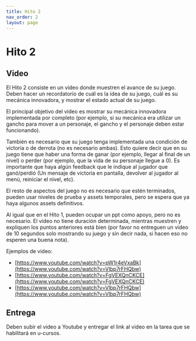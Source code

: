 ```yaml
---
title: Hito 2
nav_order: 2
layout: page
---
```


# Hito 2

## Video

El Hito 2 consiste en un video donde muestren el avance de su juego. Deben hacer un recordatorio de cuál es la idea de su juego, cuál es su mecánica innovadora, y mostrar el estado actual de su juego.

El principal objetivo del video es mostrar su mecánica innovadora implementada por completo (por ejemplo, si su mecánica era utilizar un gancho para mover a un personaje, el gancho y el personaje deben estar funcionando). 

También es necesario que su juego tenga implementada una condición de victoria o de derrota (no es necesario ambas). Esto quiere decir que en su juego tiene que haber una forma de ganar (por ejemplo, llegar al final de un nivel) o perder (por ejemplo, que la vida de su personaje llegue a 0). Es importante que haya algún feedback que le indique al jugador que ganó/perdió (Un mensaje de victoria en pantalla, devolver al jugador al menú, reiniciar el nivel, etc).

El resto de aspectos del juego no es necesario que estén terminados, pueden usar niveles de prueba y assets temporales, pero se espera que ya haya algunos assets definitivos.

Al igual que en el Hito 1, pueden ocupar un ppt como apoyo, pero no es necesario. El video no tiene duración determinada, mientras muestren y expliquen los puntos anteriores está bien (por favor no entreguen un video de 10 segundos solo mostrando su juego y sin decir nada, si hacen eso no esperen una buena nota).

Ejemplos de video: 
- [https://www.youtube.com/watch?v=pW1r4eVxaBk](https://www.youtube.com/watch?v=Vlbp7rFHQbw)
- [https://www.youtube.com/watch?v=FgVEXQnCKCE](https://www.youtube.com/watch?v=FgVEXQnCKCE)
- [https://www.youtube.com/watch?v=Vlbp7rFHQbw](https://www.youtube.com/watch?v=Vlbp7rFHQbw)

## Entrega

Deben subir el video a Youtube y entregar el link al video en la tarea que se habilitará en u-cursos.
